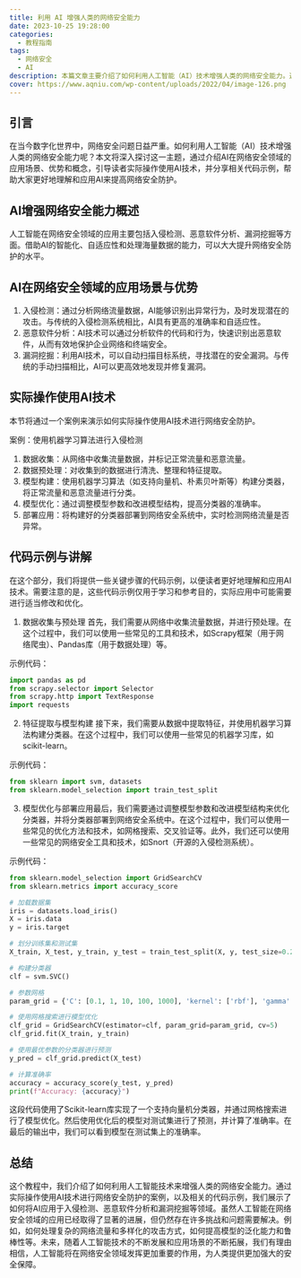 ```yaml
---
title: 利用 AI 增强人类的网络安全能力
date: 2023-10-25 19:28:00
categories:
  - 教程指南
tags:
  - 网络安全
  - AI
description: 本篇文章主要介绍了如何利用人工智能（AI）技术增强人类的网络安全能力。通过介绍AI在网络安全领域的应用场景、优势和概念，引导读者实际操作使用AI技术，并分享相关代码示例。
cover: https://www.aqniu.com/wp-content/uploads/2022/04/image-126.png
---
```


## 引言

在当今数字化世界中，网络安全问题日益严重。如何利用人工智能（AI）技术增强人类的网络安全能力呢？本文将深入探讨这一主题，通过介绍AI在网络安全领域的应用场景、优势和概念，引导读者实际操作使用AI技术，并分享相关代码示例，帮助大家更好地理解和应用AI来提高网络安全防护。

## AI增强网络安全能力概述

人工智能在网络安全领域的应用主要包括入侵检测、恶意软件分析、漏洞挖掘等方面。借助AI的智能化、自适应性和处理海量数据的能力，可以大大提升网络安全防护的水平。

## AI在网络安全领域的应用场景与优势

1. 入侵检测：通过分析网络流量数据，AI能够识别出异常行为，及时发现潜在的攻击。与传统的入侵检测系统相比，AI具有更高的准确率和自适应性。
2. 恶意软件分析：AI技术可以通过分析软件的代码和行为，快速识别出恶意软件，从而有效地保护企业网络和终端安全。
3. 漏洞挖掘：利用AI技术，可以自动扫描目标系统，寻找潜在的安全漏洞。与传统的手动扫描相比，AI可以更高效地发现并修复漏洞。

## 实际操作使用AI技术

本节将通过一个案例来演示如何实际操作使用AI技术进行网络安全防护。

案例：使用机器学习算法进行入侵检测

1. 数据收集：从网络中收集流量数据，并标记正常流量和恶意流量。
2. 数据预处理：对收集到的数据进行清洗、整理和特征提取。
3. 模型构建：使用机器学习算法（如支持向量机、朴素贝叶斯等）构建分类器，将正常流量和恶意流量进行分类。
4. 模型优化：通过调整模型参数和改进模型结构，提高分类器的准确率。
5. 部署应用：将构建好的分类器部署到网络安全系统中，实时检测网络流量是否异常。

## 代码示例与讲解
在这个部分，我们将提供一些关键步骤的代码示例，以便读者更好地理解和应用AI技术。需要注意的是，这些代码示例仅用于学习和参考目的，实际应用中可能需要进行适当修改和优化。

1. 数据收集与预处理
首先，我们需要从网络中收集流量数据，并进行预处理。在这个过程中，我们可以使用一些常见的工具和技术，如Scrapy框架（用于网络爬虫）、Pandas库（用于数据处理）等。

示例代码：
```python
import pandas as pd
from scrapy.selector import Selector
from scrapy.http import TextResponse
import requests
```
2. 特征提取与模型构建
接下来，我们需要从数据中提取特征，并使用机器学习算法构建分类器。在这个过程中，我们可以使用一些常见的机器学习库，如scikit-learn。

示例代码：
```python
from sklearn import svm, datasets
from sklearn.model_selection import train_test_split
```
3. 模型优化与部署应用最后，我们需要通过调整模型参数和改进模型结构来优化分类器，并将分类器部署到网络安全系统中。在这个过程中，我们可以使用一些常见的优化方法和技术，如网格搜索、交叉验证等。此外，我们还可以使用一些常见的网络安全工具和技术，如Snort（开源的入侵检测系统）。

示例代码：
```python
from sklearn.model_selection import GridSearchCV
from sklearn.metrics import accuracy_score

# 加载数据集
iris = datasets.load_iris()
X = iris.data
y = iris.target

# 划分训练集和测试集
X_train, X_test, y_train, y_test = train_test_split(X, y, test_size=0.2, random_state=42)

# 构建分类器
clf = svm.SVC()

# 参数网格
param_grid = {'C': [0.1, 1, 10, 100, 1000], 'kernel': ['rbf'], 'gamma': [1e-7, 1e-6, 1e-5, 1e-4]}

# 使用网格搜索进行模型优化
clf_grid = GridSearchCV(estimator=clf, param_grid=param_grid, cv=5)
clf_grid.fit(X_train, y_train)

# 使用最优参数的分类器进行预测
y_pred = clf_grid.predict(X_test)

# 计算准确率
accuracy = accuracy_score(y_test, y_pred)
print(f"Accuracy: {accuracy}")
```
这段代码使用了Scikit-learn库实现了一个支持向量机分类器，并通过网格搜索进行了模型优化。然后使用优化后的模型对测试集进行了预测，并计算了准确率。在最后的输出中，我们可以看到模型在测试集上的准确率。

## 总结

这个教程中，我们介绍了如何利用人工智能技术来增强人类的网络安全能力。通过实际操作使用AI技术进行网络安全防护的案例，以及相关的代码示例，我们展示了如何将AI应用于入侵检测、恶意软件分析和漏洞挖掘等领域。虽然人工智能在网络安全领域的应用已经取得了显著的进展，但仍然存在许多挑战和问题需要解决。例如，如何处理复杂的网络流量和多样化的攻击方式，如何提高模型的泛化能力和鲁棒性等。未来，随着人工智能技术的不断发展和应用场景的不断拓展，我们有理由相信，人工智能将在网络安全领域发挥更加重要的作用，为人类提供更加强大的安全保障。
